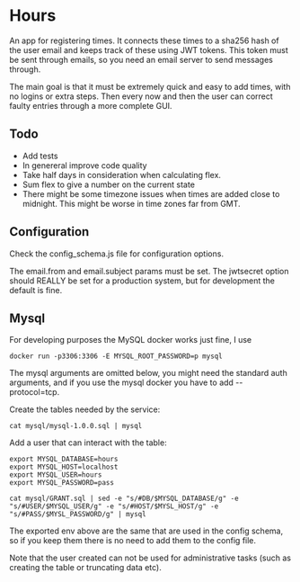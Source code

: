 # Hours

An app for registering times. It connects these times to a sha256 hash of the user email
and keeps track of these using JWT tokens. This token must be sent through emails, so you
need an email server to send messages through.

The main goal is that it must be extremely quick and easy to add times, with no logins or
extra steps. Then every now and then the user can correct faulty entries through a more
complete GUI.

## Todo

- Add tests
- In genereral improve code quality
- Take half days in consideration when calculating flex.
- Sum flex to give a number on the current state
- There might be some timezone issues when times are added
close to midnight. This might be worse in time zones far from GMT.

## Configuration

Check the config\_schema.js file for configuration options.

The email.from and email.subject params must be set. The jwtsecret option should REALLY be set for a production system,
but for development the default is fine.

## Mysql

For developing purposes the MySQL docker works just fine, I use

````
docker run -p3306:3306 -E MYSQL_ROOT_PASSWORD=p mysql
````

The mysql arguments are omitted below, you might need the standard auth arguments, and if you
use the mysql docker you have to add --protocol=tcp.

Create the tables needed by the service:

````
cat mysql/mysql-1.0.0.sql | mysql
````

Add a user that can interact with the table:

````
export MYSQL_DATABASE=hours
export MYSQL_HOST=localhost
export MYSQL_USER=hours
export MYSQL_PASSWORD=pass

cat mysql/GRANT.sql | sed -e "s/#DB/$MYSQL_DATABASE/g" -e "s/#USER/$MYSQL_USER/g" -e "s/#HOST/$MYSL_HOST/g" -e "s/#PASS/$MYSL_PASSWORD/g" | mysql
````

The exported env above are the same that are used in the config schema, so if you keep them there is no need to add them
to the config file.

Note that the user created can not be used for administrative tasks (such as creating the table or truncating data etc).

